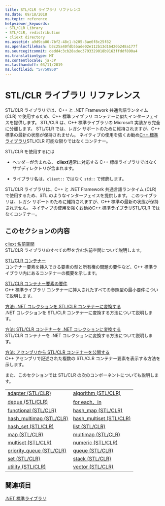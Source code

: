 ```yaml
---
title: STL/CLR ライブラリ リファレンス
ms.date: 09/18/2018
ms.topic: reference
helpviewer_keywords:
- STL/CLR Library
- STL/CLR, redistribution
- cliext directory
ms.assetid: a9d9ca00-7bf2-48c1-b205-3ae6f8c25f82
ms.openlocfilehash: b3c25a40fdb5bade02e112b13d16420b248a177f
ms.sourcegitcommit: dedd4c3cb28adec3793329018b9163ffddf890a4
ms.translationtype: MT
ms.contentlocale: ja-JP
ms.lasthandoff: 03/11/2019
ms.locfileid: "57750950"
---
```

# <a name="stlclr-library-reference"></a>STL/CLR ライブラリ リファレンス

STL/CLR ライブラリでは、C++ と .NET Framework 共通言語ランタイム (CLR) で使用するため、C++ 標準ライブラリ コンテナーに似たインターフェイスを提供します。 STL/CLR は、C++ 標準ライブラリの Microsoft 実装から完全に分離します。 STL/CLR では、レガシ サポートのために維持されますが、C++ 標準の最新の状態が保持されません。 ネイティブの使用を強くお勧め[C++ 標準ライブラリ](../standard-library/cpp-standard-library-reference.md)STL/CLR 可能な限りではなくコンテナー。

STL/CLR を使用するには

- ヘッダーが含まれる、 **cliext**通常に対応する C++ 標準ライブラリではなくサブディレクトリが含まれます。

- ライブラリ名は、`cliext::` ではなく `std::` で修飾します。

STL/CLR ライブラリは、C++ と .NET Framework 共通言語ランタイム (CLR) で使用するため、STL のようなインターフェイスを提供します。 このライブラリは、レガシ サポートのために維持されますが、C++ 標準の最新の状態が保持されません。 ネイティブの使用を強くお勧め[C++ 標準ライブラリ](../standard-library/cpp-standard-library-reference.md)STL/CLR ではなくコンテナー。

## <a name="in-this-section"></a>このセクションの内容

[cliext 名前空間](../dotnet/cliext-namespace.md)<br/>
STL/CLR ライブラリのすべての型を含む名前空間について説明します。

[STL/CLR コンテナー](../dotnet/stl-clr-containers.md)<br/>
コンテナー要素を挿入できる要素の型と所有権の問題の要件など、C++ 標準ライブラリ内にあるコンテナーの概要を示します。

[STL/CLR コンテナー要素の要件](../dotnet/requirements-for-stl-clr-container-elements.md)<br/>
C++ 標準ライブラリ コンテナーに挿入されたすべての参照型の最小要件について説明します。

[方法: .NET コレクションを STL/CLR コンテナーに変換する](../dotnet/how-to-convert-from-a-dotnet-collection-to-a-stl-clr-container.md)<br/>
.NET コレクションを STL/CLR コンテナーに変換する方法について説明します。

[方法: STL/CLR コンテナーを .NET コレクションに変換する](../dotnet/how-to-convert-from-a-stl-clr-container-to-a-dotnet-collection.md)<br/>
STL/CLR コンテナーを .NET コレクションに変換する方法について説明します。

[方法: アセンブリから STL/CLR コンテナーを公開する](../dotnet/how-to-expose-an-stl-clr-container-from-an-assembly.md)<br/>
C++ アセンブリで記述された複数の STL/CLR コンテナー要素を表示する方法を示します。

また、このセクションでは STL/CLR の次のコンポーネントについても説明します。

|||
|-|-|
|[adapter (STL/CLR)](../dotnet/adapter-stl-clr.md)|[algorithm (STL/CLR)](../dotnet/algorithm-stl-clr.md)|
|[deque (STL/CLR)](../dotnet/deque-stl-clr.md)|[for each、in](../dotnet/for-each-in.md)|
|[functional (STL/CLR)](../dotnet/functional-stl-clr.md)|[hash_map (STL/CLR)](../dotnet/hash-map-stl-clr.md)|
|[hash_multimap (STL/CLR)](../dotnet/hash-multimap-stl-clr.md)|[hash_multiset (STL/CLR)](../dotnet/hash-multiset-stl-clr.md)|
|[hash_set (STL/CLR)](../dotnet/hash-set-stl-clr.md)|[list (STL/CLR)](../dotnet/list-stl-clr.md)|
|[map (STL/CLR)](../dotnet/map-stl-clr.md)|[multimap (STL/CLR)](../dotnet/multimap-stl-clr.md)|
|[multiset (STL/CLR)](../dotnet/multiset-stl-clr.md)|[numeric (STL/CLR)](../dotnet/numeric-stl-clr.md)|
|[priority_queue (STL/CLR)](../dotnet/priority-queue-stl-clr.md)|[queue (STL/CLR)](../dotnet/queue-stl-clr.md)|
|[set (STL/CLR)](../dotnet/set-stl-clr.md)|[stack (STL/CLR)](../dotnet/stack-stl-clr.md)|
|[utility (STL/CLR)](../dotnet/utility-stl-clr.md)|[vector (STL/CLR)](../dotnet/vector-stl-clr.md)|

## <a name="see-also"></a>関連項目

[.NET 標準ライブラリ](../standard-library/cpp-standard-library-reference.md)

